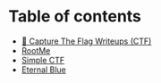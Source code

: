 # Table of contents

* [🚩 Capture The Flag Writeups (CTF)](README.md)
* [RootMe](rootme.md)
* [Simple CTF](simple-ctf.md)
* [Eternal Blue](eternal-blue.md)
